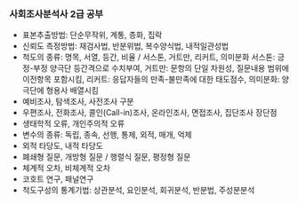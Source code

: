 ### 사회조사분석사 2급 공부

* 표본추출방법: 단순무작위, 계통, 층화, 집락
* 신뢰도 측정방법: 재검사법, 반분위법, 복수양식법, 내적일관성법
* 척도의 종류: 명목, 서열, 등간, 비율 / 서스톤, 거트만, 리커트, 의미분화
서스톤: 긍정-부정 양극단 등간격으로 수치부여, 거트만: 문항의 단일 차원성, 질문내용 범위에 이전항목 포함시킴, 리커트: 응답자들의 만족-불만족에 대한 태도점수, 의미분화: 양극단에 형용사 배열시킴
* 예비조사, 탐색조사, 사전조사 구분
* 우편조사, 전화조사, 콜인(Call-in)조사, 온라인조사, 면접조사, 집단조사 장단점
* 생태학적 오류, 개인주의적 오류
* 변수의 종류: 독립, 종속, 선행, 통제, 외적, 매개, 억제
* 외적 타당도, 내적 타당도
* 폐쇄형 질문, 개방형 질문 / 행렬식 질문, 평정형 질문
* 체계적 오차, 비체계적 오차
* 코호트 연구, 패널연구
* 척도구성의 통계기법: 상관분석, 요인분석, 회귀분석, 반분법, 주성분분석
